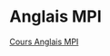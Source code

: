 # Anglais MPI
<!-- [Méthodologie Anglais MPI](Méthodologie%20Anglais%20MPI) -->

[Cours Anglais MPI](Cours%20Anglais%20MPI)
